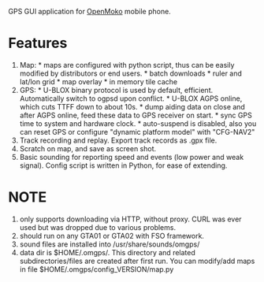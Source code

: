 GPS GUI application for [OpenMoko](http://wiki.openmoko.org) mobile phone.

# Features #

  1. Map:
    * maps are configured with python script, thus can be easily modified by distributors or end users.
    * batch downloads
    * ruler and lat/lon grid
    * map overlay
    * in memory tile cache
  1. GPS:
    * U-BLOX binary protocol is used by default, efficient. Automatically switch to ogpsd upon conflict.
    * U-BLOX AGPS online, which cuts TTFF down to about 10s.
    * dump aiding data on close and after AGPS online, feed these data to GPS receiver on start.
    * sync GPS time to system and hardware clock.
    * auto-suspend is disabled, also you can reset GPS or configure "dynamic platform model" with "CFG-NAV2"
  1. Track recording and replay. Export track records as .gpx file.
  1. Scratch on map, and save as screen shot.
  1. Basic sounding for reporting speed and events (low power and weak signal). Config script is written in Python, for ease of extending.

# NOTE #

  1. only supports downloading via HTTP, without proxy. CURL was ever used but was dropped due to various problems.
  1. should run on any GTA01 or GTA02 with FSO framework.
  1. sound files are installed into /usr/share/sounds/omgps/
  1. data dir is $HOME/.omgps/. This directory and related subdirectories/files are created after first run. You can modify/add maps in file $HOME/.omgps/config\_VERSION/map.py